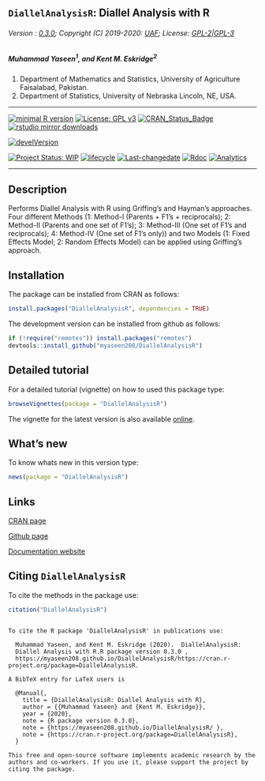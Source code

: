 
## `DiallelAnalysisR`: Diallel Analysis with R

###### Version : [0.3.0](https://myaseen208.github.io/DiallelAnalysisR/); Copyright (C) 2019-2020: [UAF](http://uaf.edu.pk//); License: [GPL-2|GPL-3](https://www.r-project.org/Licenses/)

##### *Muhammad Yaseen<sup>1</sup>, and Kent M. Eskridge<sup>2</sup>*

1.  Department of Mathematics and Statistics, University of Agriculture
    Faisalabad, Pakistan.
2.  Department of Statistics, University of Nebraska Lincoln, NE, USA.

-----

[![minimal R
version](https://img.shields.io/badge/R%3E%3D-3.5.0-6666ff.svg)](https://cran.r-project.org/)
[![License: GPL
v3](https://img.shields.io/badge/License-GPL%20v3-blue.svg)](https://www.gnu.org/licenses/gpl-3.0)
[![CRAN\_Status\_Badge](https://www.r-pkg.org/badges/version-last-release/DiallelAnalysisR)](https://cran.r-project.org/package=DiallelAnalysisR)
[![rstudio mirror
downloads](https://cranlogs.r-pkg.org/badges/grand-total/DiallelAnalysisR?color=green)](https://CRAN.R-project.org/package=DiallelAnalysisR)
<!-- [![packageversion](https://img.shields.io/badge/Package%20version-0.2.3.3-orange.svg)](https://github.com/myaseen208/DiallelAnalysisR) -->

[![develVersion](https://img.shields.io/badge/devel%20version-0.3.0-orange.svg)](https://github.com/myaseen208/DiallelAnalysisR)

<!-- [![GitHub Download Count](https://github-basic-badges.herokuapp.com/downloads/myaseen208/DiallelAnalysisR/total.svg)] -->

[![Project Status:
WIP](http://www.repostatus.org/badges/latest/inactive.svg)](http://www.repostatus.org/#inactive)
[![lifecycle](https://img.shields.io/badge/lifecycle-stable-brightgreen.svg)](https://www.tidyverse.org/lifecycle/#stable)
[![Last-changedate](https://img.shields.io/badge/last%20change-2020--01--17-yellowgreen.svg)](https://github.com/myaseen208/DiallelAnalysisR)
[![Rdoc](http://www.rdocumentation.org/badges/version/DiallelAnalysisR)](http://www.rdocumentation.org/packages/DiallelAnalysisR)
[![Analytics](https://pro-pulsar-193905.appspot.com/UA-116716530-1/welcome-page)](https://github.com/myaseen208/google-analytics-beacon)

-----

## Description

Performs Diallel Analysis with R using Griffing’s and Hayman’s
approaches. Four different Methods (1: Method-I (Parents + F1’s +
reciprocals); 2: Method-II (Parents and one set of F1’s); 3: Method-III
(One set of F1’s and reciprocals); 4: Method-IV (One set of F1’s only))
and two Models (1: Fixed Effects Model; 2: Random Effects Model) can be
applied using Griffing’s approach.

## Installation

The package can be installed from CRAN as follows:

``` r
install.packages("DiallelAnalysisR", dependencies = TRUE)
```

The development version can be installed from github as follows:

``` r
if (!require("remotes")) install.packages("remotes")
devtools::install_github("myaseen208/DiallelAnalysisR")
```

## Detailed tutorial

For a detailed tutorial (vignette) on how to used this package type:

``` r
browseVignettes(package = "DiallelAnalysisR")
```

The vignette for the latest version is also available
[online](https://myaseen208.github.io/DiallelAnalysisR/articles/IntroDiallelAnalysisR.html).

## What’s new

To know whats new in this version type:

``` r
news(package = "DiallelAnalysisR")
```

## Links

[CRAN page](https://cran.r-project.org/package=DiallelAnalysisR)

[Github page](https://github.com/myaseen208/DiallelAnalysisR)

[Documentation website](https://myaseen208.github.io/DiallelAnalysisR/)

## Citing `DiallelAnalysisR`

To cite the methods in the package use:

``` r
citation("DiallelAnalysisR")
```

``` 

To cite the R package 'DiallelAnalysisR' in publications use:

  Muhammad Yaseen, and Kent M. Eskridge (2020).  DiallelAnalysisR:
  Diallel Analysis with R.R package version 0.3.0 ,
  https://myaseen208.github.io/DiallelAnalysisR/https://cran.r-project.org/package=DiallelAnalysisR.

A BibTeX entry for LaTeX users is

  @Manual{,
    title = {DiallelAnalysisR: Diallel Analysis with R},
    author = {{Muhammad Yaseen} and {Kent M. Eskridge}},
    year = {2020},
    note = {R package version 0.3.0},
    note = {https://myaseen208.github.io/DiallelAnalysisR/ },
    note = {https://cran.r-project.org/package=DiallelAnalysisR},
  }

This free and open-source software implements academic research by the
authors and co-workers. If you use it, please support the project by
citing the package.
```
